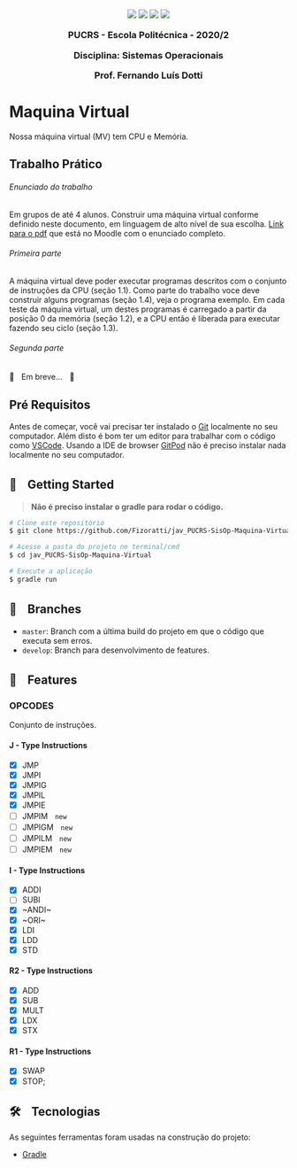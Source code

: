 

<h3 align="center">
  <img src="https://img.shields.io/badge/platform-windows%20%7C%20linux%20%7C%20macos-blue" />
  <img src="https://img.shields.io/badge/java-%3E%3D13.0.0-blue" />
  <img src="https://img.shields.io/badge/gradle-6.1.1-blue" />
  <img src="https://img.shields.io/badge/Gitpod-ready--to--code-blue?logo=gitpod)](https://gitpod.io/#https://github.com/Fizoratti/jav_PUCRS-SisOp-Maquina-Virtual" />
  <p></p>
  <p align="center">PUCRS - Escola Politécnica - 2020/2</p>
  <p align="center">Disciplina: Sistemas Operacionais</p>
  <p align="center">Prof. Fernando Luís Dotti</p>
</h3>

# Maquina Virtual

Nossa máquina virtual (MV) tem CPU e Memória.

## Trabalho Prático

###### Enunciado do trabalho
Em grupos de até 4 alunos. Construir uma máquina virtual conforme definido neste documento, em linguagem de alto nível de sua escolha. [Link para o pdf](https://moodle.pucrs.br/pluginfile.php/3351670/mod_resource/content/14/TrabalhoSO2020-2-VMv2-Fase1.pdf) que está no Moodle com o enunciado completo.

###### Primeira parte

 A máquina virtual deve poder executar programas descritos com o conjunto de instruções da CPU (seção 1.1). 
 Como parte do trabalho voce deve construir alguns programas (seção 1.4), veja o programa exemplo. 
 Em cada teste da máquina virtual, um destes programas é carregado a partir da posição 0 da memória (seção 1.2), e a CPU então é liberada para executar fazendo seu ciclo (seção 1.3).

###### Segunda parte

🚧ㅤEm breve...ㅤ🚧

## Pré Requisitos

Antes de começar, você vai precisar ter instalado o [Git](https://git-scm.com) localmente no seu computador. 
Além disto é bom ter um editor para trabalhar com o código como [VSCode](https://code.visualstudio.com/).
Usando a IDE de browser [GitPod](https://gitpod.io/) não é preciso instalar nada localmente no seu computador.

## 🏃ㅤGetting Started

> **Não é preciso instalar o gradle para rodar o código.**

```bash
# Clone este repositório
$ git clone https://github.com/Fizoratti/jav_PUCRS-SisOp-Maquina-Virtual/

# Acesse a pasta do projeto no terminal/cmd
$ cd jav_PUCRS-SisOp-Maquina-Virtual

# Execute a aplicação
$ gradle run
```

## 🌿ㅤBranches

- ```master```: Branch com a última build do projeto em que o código que executa sem erros.
- ```develop```: Branch para desenvolvimento de features.

## 🚀ㅤFeatures

### OPCODES

Conjunto de instruções.

#### J - Type Instructions

- [x] JMP
- [x] JMPI
- [x] JMPIG
- [x] JMPIL
- [x] JMPIE
- [ ] JMPIMㅤ```new```
- [ ] JMPIGMㅤ```new```
- [ ] JMPILMㅤ```new```
- [ ] JMPIEMㅤ```new```

#### I - Type Instructions

- [x] ADDI
- [ ] SUBI
- [x] ~ANDI~
- [x] ~ORI~
- [x] LDI
- [x] LDD
- [x] STD

#### R2 - Type Instructions

- [x] ADD
- [x] SUB
- [x] MULT
- [x] LDX
- [x] STX

#### R1 - Type Instructions

- [x] SWAP
- [x] STOP;

## 🛠ㅤTecnologias

As seguintes ferramentas foram usadas na construção do projeto:

- [Gradle](https://gradle.org/install/)


